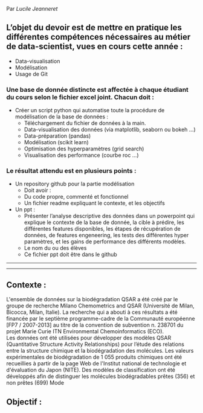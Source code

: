 
Par <em>Lucile Jeanneret </em>
<h2>L’objet du devoir est de mettre en pratique les différentes compétences nécessaires au métier de data-scientist, vues en cours cette année :</h3>
<ul>
<li>Data-visualisation</li>
<li>Modélisation</li>
<li>Usage de Git</li>
</ul>
<h3>Une base de donnée distincte est affectée à chaque étudiant du cours selon le fichier excel joint. Chacun doit :</h3>
<ul>
<li>Créer un script python qui automatise toute la procédure de modélisation de la base de données :
<ul>
<li>Téléchargement du fichier de données à la main.</li>
<li>Data-visualisation des données (via matplotlib, seaborn ou bokeh …)</li>
<li>Data-préparation (pandas)</li>
<li>Modélisation (scikit learn)</li>
<li>Optimisation des hyperparamètres (grid search)</li>
<li>Visualisation des performance (courbe roc …)</li>
</ul>
</li>
</ul>
<h3>Le résultat attendu est en plusieurs points :</h3>
<ul>
<li>Un repository github pour la partie modélisation
<ul>
<li>Doit avoir :</li>
<li>Du code propre, commenté et fonctionnel</li>
<li>Un fichier readme expliquant le contexte, et les objectifs</li>
</ul>
</li>
<li>Un ppt :
<ul>
<li>Présenter l’analyse descriptive des données dans un powerpoint qui explique le contexte de la base de donnée, la cible à prédire, les différentes features disponibles, les étapes de récupération de données, de features engeneering, les tests des différentes hyper paramètres, et les gains de performance des différents modèles.</li>
<li>Le nom du ou des élèves</li>
<li>Ce fichier ppt doit être dans le github</li>
</ul>
</li>
</ul>
<hr>

<hr>


<h2> Contexte :</h2> 
L'ensemble de données sur la biodégradation QSAR a été créé par le groupe de recherche Milano Chemometrics and QSAR (Université de Milan, Bicocca, Milan, Italie). La recherche qui a abouti à ces résultats a été financée par le septième programme-cadre de la Communauté européenne [FP7 / 2007-2013] au titre de la convention de subvention n. 238701 du projet Marie Curie ITN Environmental Chemoinformatics (ECO). <br>
Les données ont été utilisées pour développer des modèles QSAR (Quantitative Structure Activity Relationships) pour l’étude des relations entre la structure chimique et la biodégradation des molécules. Les valeurs expérimentales de biodégradation de 1 055 produits chimiques ont été recueillies à partir de la page Web de l'Institut national de technologie et d'évaluation du Japon (NITE). Des modèles de classification ont été développés afin de distinguer les molécules biodégradables prêtes (356) et non prêtes (699) Mode
<h2> Objectif :</h2> 
